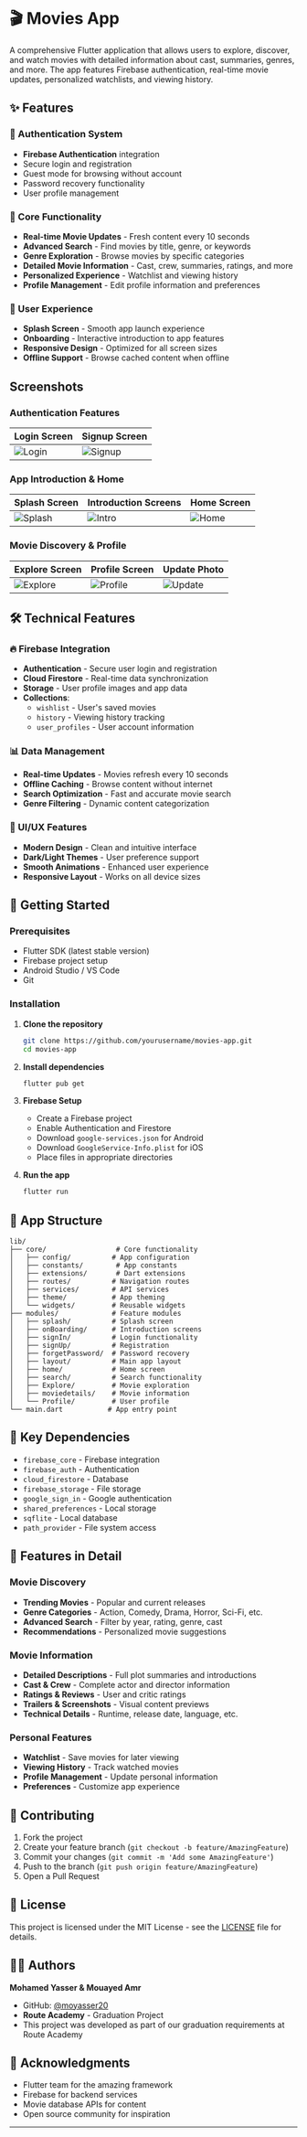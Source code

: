 # 🎬 Movies App

A comprehensive Flutter application that allows users to explore, discover, and watch movies with detailed information about cast, summaries, genres, and more. The app features Firebase authentication, real-time movie updates, personalized watchlists, and viewing history.

## ✨ Features

### 🔐 Authentication System
- **Firebase Authentication** integration
- Secure login and registration
- Guest mode for browsing without account
- Password recovery functionality
- User profile management

### 🎯 Core Functionality
- **Real-time Movie Updates** - Fresh content every 10 seconds
- **Advanced Search** - Find movies by title, genre, or keywords
- **Genre Exploration** - Browse movies by specific categories
- **Detailed Movie Information** - Cast, crew, summaries, ratings, and more
- **Personalized Experience** - Watchlist and viewing history
- **Profile Management** - Edit profile information and preferences

### 📱 User Experience
- **Splash Screen** - Smooth app launch experience
- **Onboarding** - Interactive introduction to app features
- **Responsive Design** - Optimized for all screen sizes
- **Offline Support** - Browse cached content when offline

## Screenshots

### Authentication Features
| Login Screen                           | Signup Screen                            |
|----------------------------------------|------------------------------------------|
| ![Login](readme_images/login.jpg)      | ![Signup](readme_images/create_account.jpg) |

### App Introduction & Home
| Splash Screen                          | Introduction Screens                      | Home Screen                               |
|----------------------------------------|------------------------------------------|------------------------------------------|
| ![Splash](readme_images/splash_screen.jpg) | ![Intro](readme_images/intro_screen.jpg) | ![Home](readme_images/home_Screen.jpg)   |

### Movie Discovery & Profile
| Explore Screen                         | Profile Screen                            | Update Photo                             |
|----------------------------------------|------------------------------------------|------------------------------------------|
| ![Explore](readme_images/explore.jpg)  | ![Profile](readme_images/profile.jpg)    | ![Update](readme_images/update_photo.jpg) |

## 🛠️ Technical Features

### 🔥 Firebase Integration
- **Authentication** - Secure user login and registration
- **Cloud Firestore** - Real-time data synchronization
- **Storage** - User profile images and app data
- **Collections**:
  - `wishlist` - User's saved movies
  - `history` - Viewing history tracking
  - `user_profiles` - User account information

### 📊 Data Management
- **Real-time Updates** - Movies refresh every 10 seconds
- **Offline Caching** - Browse content without internet
- **Search Optimization** - Fast and accurate movie search
- **Genre Filtering** - Dynamic content categorization

### 🎨 UI/UX Features
- **Modern Design** - Clean and intuitive interface
- **Dark/Light Themes** - User preference support
- **Smooth Animations** - Enhanced user experience
- **Responsive Layout** - Works on all device sizes

## 🚀 Getting Started

### Prerequisites
- Flutter SDK (latest stable version)
- Firebase project setup
- Android Studio / VS Code
- Git

### Installation

1. **Clone the repository**
   ```bash
   git clone https://github.com/yourusername/movies-app.git
   cd movies-app
   ```

2. **Install dependencies**
   ```bash
   flutter pub get
   ```

3. **Firebase Setup**
   - Create a Firebase project
   - Enable Authentication and Firestore
   - Download `google-services.json` for Android
   - Download `GoogleService-Info.plist` for iOS
   - Place files in appropriate directories

4. **Run the app**
   ```bash
   flutter run
   ```

## 📱 App Structure

```
lib/
├── core/                 # Core functionality
│   ├── config/          # App configuration
│   ├── constants/        # App constants
│   ├── extensions/       # Dart extensions
│   ├── routes/          # Navigation routes
│   ├── services/        # API services
│   ├── theme/           # App theming
│   └── widgets/         # Reusable widgets
├── modules/             # Feature modules
│   ├── splash/          # Splash screen
│   ├── onBoarding/      # Introduction screens
│   ├── signIn/          # Login functionality
│   ├── signUp/          # Registration
│   ├── forgetPassword/  # Password recovery
│   ├── layout/          # Main app layout
│   ├── home/            # Home screen
│   ├── search/          # Search functionality
│   ├── Explore/         # Movie exploration
│   ├── moviedetails/    # Movie information
│   └── Profile/         # User profile
└── main.dart           # App entry point
```

## 🔧 Key Dependencies

- `firebase_core` - Firebase integration
- `firebase_auth` - Authentication
- `cloud_firestore` - Database
- `firebase_storage` - File storage
- `google_sign_in` - Google authentication
- `shared_preferences` - Local storage
- `sqflite` - Local database
- `path_provider` - File system access

## 🎯 Features in Detail

### Movie Discovery
- **Trending Movies** - Popular and current releases
- **Genre Categories** - Action, Comedy, Drama, Horror, Sci-Fi, etc.
- **Advanced Search** - Filter by year, rating, genre, cast
- **Recommendations** - Personalized movie suggestions

### Movie Information
- **Detailed Descriptions** - Full plot summaries and introductions
- **Cast & Crew** - Complete actor and director information
- **Ratings & Reviews** - User and critic ratings
- **Trailers & Screenshots** - Visual content previews
- **Technical Details** - Runtime, release date, language, etc.

### Personal Features
- **Watchlist** - Save movies for later viewing
- **Viewing History** - Track watched movies
- **Profile Management** - Update personal information
- **Preferences** - Customize app experience

## 🤝 Contributing

1. Fork the project
2. Create your feature branch (`git checkout -b feature/AmazingFeature`)
3. Commit your changes (`git commit -m 'Add some AmazingFeature'`)
4. Push to the branch (`git push origin feature/AmazingFeature`)
5. Open a Pull Request

## 📄 License

This project is licensed under the MIT License - see the [LICENSE](LICENSE) file for details.

## 👨‍💻 Authors

**Mohamed Yasser & Mouayed Amr**
- GitHub: [@moyasser20](https://github.com/moyasser20)
- **Route Academy** - Graduation Project
- This project was developed as part of our graduation requirements at Route Academy

## 🙏 Acknowledgments

- Flutter team for the amazing framework
- Firebase for backend services
- Movie database APIs for content
- Open source community for inspiration

---
